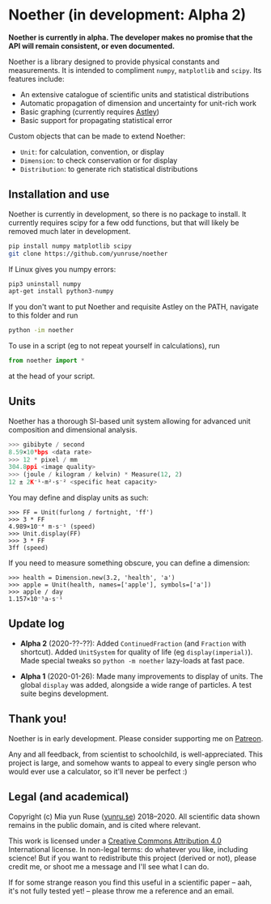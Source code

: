 # Noether (in development: Alpha 2)

**Noether is currently in alpha. The developer makes no promise that the API will remain consistent, or even documented.**

Noether is a library designed to provide physical constants and measurements. It is intended to compliment `numpy`, `matplotlib` and `scipy`. Its features include:

- An extensive catalogue of scientific units and statistical distributions
- Automatic propagation of dimension and uncertainty for unit-rich work
- Basic graphing (currently requires [Astley])
- Basic support for propagating statistical error

Custom objects that can be made to extend Noether:

- `Unit`: for calculation, convention, or display
- `Dimension`: to check conservation or for display
- `Distribution`: to generate rich statistical distributions

[Astley]: https://github.com/yunruse/astley

## Installation and use

Noether is currently in development, so there is no package to install. It currently requires scipy for a few odd functions, but that will likely be removed much later in development.

```bash
pip install numpy matplotlib scipy
git clone https://github.com/yunruse/noether
```

If Linux gives you numpy errors:
```bash
pip3 uninstall numpy
apt-get install python3-numpy
```

If you don't want to put Noether and requisite Astley on the PATH, navigate to this folder and run

```bash
python -im noether
```

To use in a script (eg to not repeat yourself in calculations), run

```python
from noether import *
```

at the head of your script.

## Units

Noether has a thorough SI-based unit system allowing for advanced unit composition and dimensional analysis.

```python
>>> gibibyte / second
8.59×10⁹bps <data rate>
>>> 12 * pixel / mm
304.8ppi <image quality>
>>> (joule / kilogram / kelvin) * Measure(12, 2)
12 ± 2K⁻¹·m²·s⁻² <specific heat capacity>
```

You may define and display units as such:
```
>>> FF = Unit(furlong / fortnight, 'ff')
>>> 3 * FF
4.989×10⁻⁴ m·s⁻¹ (speed)
>>> Unit.display(FF)
>>> 3 * FF
3ff (speed)
```

If you need to measure something obscure, you can define a dimension:
```
>>> health = Dimension.new(3.2, 'health', 'a')
>>> apple = Unit(health, names=['apple'], symbols=['a'])
>>> apple / day
1.157×10⁻⁵a·s⁻¹
```

## Update log

- **Alpha 2** (2020-??-??):
  Added `ContinuedFraction` (and `Fraction` with shortcut).
  Added `UnitSystem` for quality of life (eg `display(imperial)`).
  Made special tweaks so `python -m noether` lazy-loads at fast pace.

- **Alpha 1** (2020-01-26):
  Made many improvements to display of units.
  The global `display` was added, alongside a wide range of particles.
  A test suite begins development.

## Thank you!

Noether is in early development. Please consider supporting me on [Patreon].

Any and all feedback, from scientist to schoolchild, is well-appreciated.
This project is large, and somehow wants to appeal to every single person who
would ever use a calculator, so it'll never be perfect :)

[Patreon]: https://patreon.com/yunruse

## Legal (and academical)

Copyright (c) Mia yun Ruse ([yunru.se]) 2018–2020.
All scientific data shown remains in the public domain, and is cited where relevant.

This work is licensed under a [Creative Commons Attribution 4.0](cc) International
license. In non-legal terms: do whatever you like, including science! But if you
want to redistribute this project (derived or not), please credit me, or shoot me a
message and I'll see what I can do.

If for some strange reason you find this useful in a scientific paper
– aah, it's not fully tested yet! – please throw me a reference and an email.

[yunru.se]: https://yunru.se/
[cc]: https://creativecommons.org/licenses/by/4.0/
